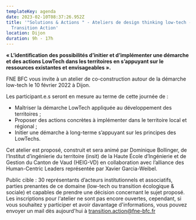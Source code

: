 ```yaml
---
templateKey: agenda
date: 2023-02-10T08:37:26.952Z
title: '"Solutions & Actions " - Ateliers de design thinking low-tech -
  Transition Action'
location: Dijon
duration: 9h - 17h
---
```

**« L’identification des possibilités d’initier et d’implémenter une démarche et des actions LowTech dans les territoires en s’appuyant sur le ressources existantes et envisageables ».**

FNE BFC vous invite à un atelier de co-construction autour de la démarche low-tech le 10 février 2022 à Dijon. 

Les participant.e.s seront en mesure au terme de cette journée de :

* Maîtriser la démarche LowTech appliquée au développement des territoires ;
* Proposer des actions concrètes à implémenter dans le territoire local et régional ;
* Initier une démarche à long-terme s’appuyant sur les principes des LowTechs.

Cet atelier est proposé, construit et sera animé par Dominique Bollinger, de l’Institut d’ingénierie du territoire (insit) de la Haute École d’Ingénierie et de Gestion du Canton de Vaud (HEIG-VD) en collaboration avec l’alliance des Human-Centric Leaders représentée par Xavier Garcia-Weibel.

Public cible : 30 représentants d’acteurs institutionnels et associatifs, parties prenantes de ce domaine (low-tech ou transition écologique & sociale) et capables de prendre une décision concernant le sujet proposé. Les inscriptions pour l'atelier ne sont pas encore ouvertes, cependant, si vous souhaitez y participer et avoir davantage d'informations, vous pouvez envoyer un mail dès aujourd'hui à transition.action@fne-bfc.fr